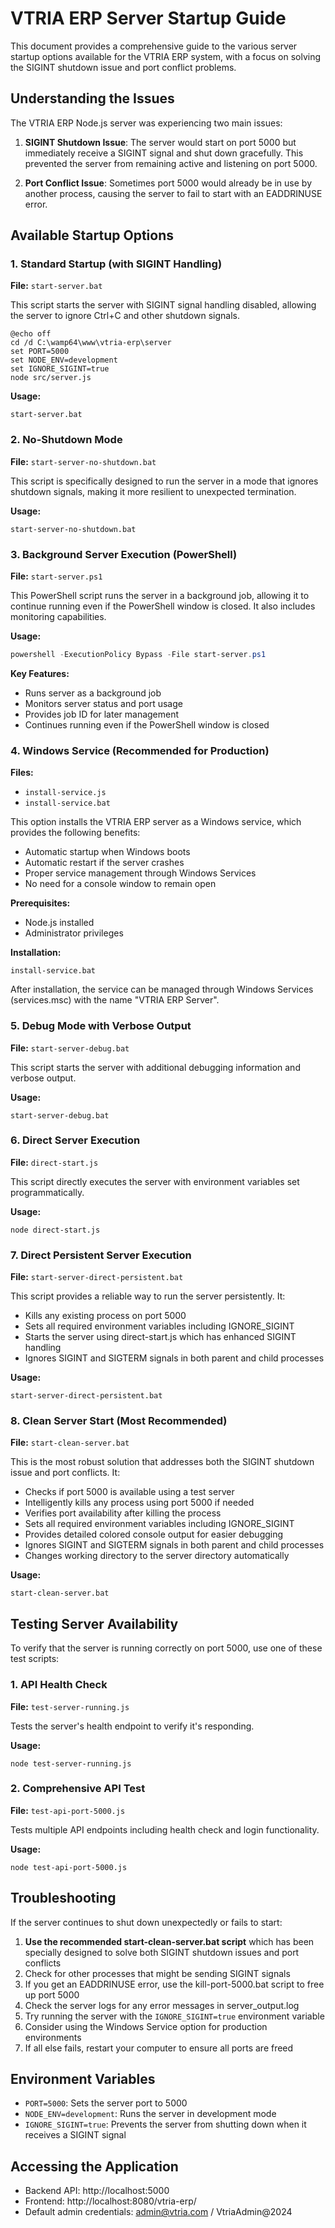 # VTRIA ERP Server Startup Guide

This document provides a comprehensive guide to the various server startup options available for the VTRIA ERP system, with a focus on solving the SIGINT shutdown issue and port conflict problems.

## Understanding the Issues

The VTRIA ERP Node.js server was experiencing two main issues:

1. **SIGINT Shutdown Issue**: The server would start on port 5000 but immediately receive a SIGINT signal and shut down gracefully. This prevented the server from remaining active and listening on port 5000.

2. **Port Conflict Issue**: Sometimes port 5000 would already be in use by another process, causing the server to fail to start with an EADDRINUSE error.

## Available Startup Options

### 1. Standard Startup (with SIGINT Handling)

**File:** `start-server.bat`

This script starts the server with SIGINT signal handling disabled, allowing the server to ignore Ctrl+C and other shutdown signals.

```batch
@echo off
cd /d C:\wamp64\www\vtria-erp\server
set PORT=5000
set NODE_ENV=development
set IGNORE_SIGINT=true
node src/server.js
```

**Usage:**
```
start-server.bat
```

### 2. No-Shutdown Mode

**File:** `start-server-no-shutdown.bat`

This script is specifically designed to run the server in a mode that ignores shutdown signals, making it more resilient to unexpected termination.

**Usage:**
```
start-server-no-shutdown.bat
```

### 3. Background Server Execution (PowerShell)

**File:** `start-server.ps1`

This PowerShell script runs the server in a background job, allowing it to continue running even if the PowerShell window is closed. It also includes monitoring capabilities.

**Usage:**
```powershell
powershell -ExecutionPolicy Bypass -File start-server.ps1
```

**Key Features:**
- Runs server as a background job
- Monitors server status and port usage
- Provides job ID for later management
- Continues running even if the PowerShell window is closed

### 4. Windows Service (Recommended for Production)

**Files:** 
- `install-service.js`
- `install-service.bat`

This option installs the VTRIA ERP server as a Windows service, which provides the following benefits:
- Automatic startup when Windows boots
- Automatic restart if the server crashes
- Proper service management through Windows Services
- No need for a console window to remain open

**Prerequisites:**
- Node.js installed
- Administrator privileges

**Installation:**
```
install-service.bat
```

After installation, the service can be managed through Windows Services (services.msc) with the name "VTRIA ERP Server".

### 5. Debug Mode with Verbose Output

**File:** `start-server-debug.bat`

This script starts the server with additional debugging information and verbose output.

**Usage:**
```
start-server-debug.bat
```

### 6. Direct Server Execution

**File:** `direct-start.js`

This script directly executes the server with environment variables set programmatically.

**Usage:**
```
node direct-start.js
```

### 7. Direct Persistent Server Execution

**File:** `start-server-direct-persistent.bat`

This script provides a reliable way to run the server persistently. It:
- Kills any existing process on port 5000
- Sets all required environment variables including IGNORE_SIGINT
- Starts the server using direct-start.js which has enhanced SIGINT handling
- Ignores SIGINT and SIGTERM signals in both parent and child processes

**Usage:**
```
start-server-direct-persistent.bat
```

### 8. Clean Server Start (Most Recommended)

**File:** `start-clean-server.bat`

This is the most robust solution that addresses both the SIGINT shutdown issue and port conflicts. It:
- Checks if port 5000 is available using a test server
- Intelligently kills any process using port 5000 if needed
- Verifies port availability after killing the process
- Sets all required environment variables including IGNORE_SIGINT
- Provides detailed colored console output for easier debugging
- Ignores SIGINT and SIGTERM signals in both parent and child processes
- Changes working directory to the server directory automatically

**Usage:**
```
start-clean-server.bat
```

## Testing Server Availability

To verify that the server is running correctly on port 5000, use one of these test scripts:

### 1. API Health Check

**File:** `test-server-running.js`

Tests the server's health endpoint to verify it's responding.

**Usage:**
```
node test-server-running.js
```

### 2. Comprehensive API Test

**File:** `test-api-port-5000.js`

Tests multiple API endpoints including health check and login functionality.

**Usage:**
```
node test-api-port-5000.js
```

## Troubleshooting

If the server continues to shut down unexpectedly or fails to start:

1. **Use the recommended start-clean-server.bat script** which has been specially designed to solve both SIGINT shutdown issues and port conflicts
2. Check for other processes that might be sending SIGINT signals
3. If you get an EADDRINUSE error, use the kill-port-5000.bat script to free up port 5000
4. Check the server logs for any error messages in server_output.log
5. Try running the server with the `IGNORE_SIGINT=true` environment variable
6. Consider using the Windows Service option for production environments
7. If all else fails, restart your computer to ensure all ports are freed

## Environment Variables

- `PORT=5000`: Sets the server port to 5000
- `NODE_ENV=development`: Runs the server in development mode
- `IGNORE_SIGINT=true`: Prevents the server from shutting down when it receives a SIGINT signal

## Accessing the Application

- Backend API: http://localhost:5000
- Frontend: http://localhost:8080/vtria-erp/
- Default admin credentials: admin@vtria.com / VtriaAdmin@2024
